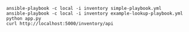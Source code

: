    ansible-playbook -c local -i inventory simple-playbook.yml
    ansible-playbook -c local -i inventory example-lookup-playbook.yml
    python app.py
    curl http://localhost:5000/inventory/api
